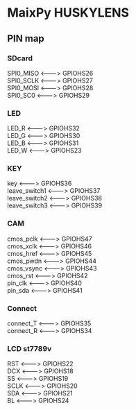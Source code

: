 # MaixPy HUSKYLENS

## PIN map

### SDcard
SPI0_MISO       <--->   GPIOHS26  
SPI0_SCLK       <--->   GPIOHS27  
SPI0_MOSI       <--->   GPIOHS28  
SPI0_SC0        <--->   GPIOHS29  

### LED
LED_R           <--->   GPIOHS32  
LED_G           <--->   GPIOHS30  
LED_B           <--->   GPIOHS31  
LED_W           <--->   GPIOHS23  

### KEY
key             <--->   GPIOHS36  
leave_switch1   <--->   GPIOHS37  
leave_switch2   <--->   GPIOHS38  
leave_switch3   <--->   GPIOHS39  

### CAM
cmos_pclk       <--->   GPIOHS47  
cmos_xclk       <--->   GPIOHS46  
cmos_href       <--->   GPIOHS45  
cmos_pwdn       <--->   GPIOHS44  
cmos_vsync      <--->   GPIOHS43  
cmos_rst        <--->   GPIOHS42  
pin_clk         <--->   GPIOHS40  
pin_sda         <--->   GPIOHS41  

### Connect
connect_T       <--->   GPIOHS35  
connect_R       <--->   GPIOHS34  

### LCD st7789v
RST             <--->   GPIOHS22  
DCX             <--->   GPIOHS18  
SS              <--->   GPIOHS19  
SCLK            <--->   GPIOHS20  
SDA             <--->   GPIOHS21  
BL              <--->   GPIOHS24  
